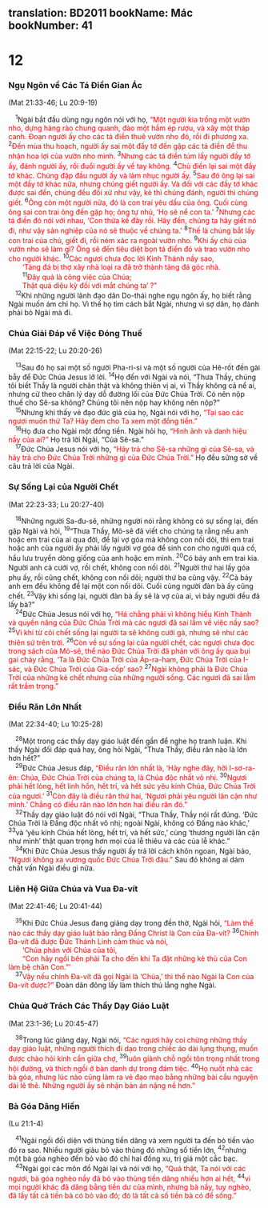 translation: BD2011
bookName: Mác 
bookNumber: 41
-------

<div class="title"><h1>12</h1><h3>Ngụ Ngôn về Các Tá Ðiền Gian Ác</h3><p>(Mat 21:33-46; Lu 20:9-19)</p></div>
<span class="verse mac_12_1"> <sup>1</sup>Ngài bắt đầu dùng ngụ ngôn nói với họ, <font color="red">“Một người kia trồng một vườn nho, dựng hàng rào chung quanh, đào một hầm ép rượu, và xây một tháp canh. Ðoạn người ấy cho các tá điền thuê vườn nho đó, rồi đi phương xa. </font></span>
<span class="verse mac_12_2"><sup>2</sup><font color="red">Ðến mùa thu hoạch, người ấy sai một đầy tớ đến gặp các tá điền để thu nhận hoa lợi của vườn nho mình. </font></span>
<span class="verse mac_12_3"><sup>3</sup><font color="red">Nhưng các tá điền túm lấy người đầy tớ ấy, đánh người ấy, rồi đuổi người ấy về tay không. </font></span>
<span class="verse mac_12_4"><sup>4</sup><font color="red">Chủ điền lại sai một đầy tớ khác. Chúng đập đầu người ấy và làm nhục người ấy. </font></span>
<span class="verse mac_12_5"><sup>5</sup><font color="red">Sau đó ông lại sai một đầy tớ khác nữa, nhưng chúng giết người ấy. Và đối với các đầy tớ khác được sai đến, chúng đều đối xử như vậy, kẻ thì chúng đánh, người thì chúng giết. </font></span>
<span class="verse mac_12_6"><sup>6</sup><font color="red">Ông còn một người nữa, đó là con trai yêu dấu của ông. Cuối cùng ông sai con trai ông đến gặp họ; ông tự nhủ, ‘Họ sẽ nể con ta.’ </font></span>
<span class="verse mac_12_7"><sup>7</sup><font color="red">Nhưng các tá điền đó nói với nhau, ‘Con thừa kế đây rồi. Hãy đến, chúng ta hãy giết nó đi, như vậy sản nghiệp của nó sẽ thuộc về chúng ta.’ </font></span>
<span class="verse mac_12_8"><sup>8</sup><font color="red">Thế là chúng bắt lấy con trai của chủ, giết đi, rồi ném xác ra ngoài vườn nho. </font></span>
<span class="verse mac_12_9"><sup>9</sup><font color="red">Khi ấy chủ của vườn nho sẽ làm gì? Ông sẽ đến tiêu diệt bọn tá điền đó và trao vườn nho cho người khác. </font></span>
<span class="verse mac_12_10"><sup>10</sup><font color="red">Các ngươi chưa đọc lời Kinh Thánh nầy sao,</font><br/>  <font color="red">‘Tảng đá bị thợ xây nhà loại ra đã trở thành tảng đá góc nhà.</font><br/></span>
<span class="verse mac_12_11">  <sup>11</sup><font color="red">Ðây quả là công việc của Chúa;</font><br/>  <font color="red">Thật quá diệu kỳ đối với mắt chúng ta’ ?”</font><br/></span>
<span class="verse mac_12_12"> <sup>12</sup>Khi những người lãnh đạo dân Do-thái nghe ngụ ngôn ấy, họ biết rằng Ngài muốn ám chỉ họ. Vì thế họ tìm cách bắt Ngài, nhưng vì sợ dân, họ đành phải bỏ Ngài mà đi.<br/></span>
<div class="title"><h3>Chúa Giải Ðáp về Việc Ðóng Thuế</h3><p>(Mat 22:15-22; Lu 20:20-26)</p></div>
<span class="verse mac_12_13"> <sup>13</sup>Sau đó họ sai một số người Pha-ri-si và một số người của Hê-rốt đến gài bẫy để Ðức Chúa Jesus lỡ lời. </span>
<span class="verse mac_12_14"><sup>14</sup>Họ đến với Ngài và nói, “Thưa Thầy, chúng tôi biết Thầy là người chân thật và không thiên vị ai, vì Thầy không cả nể ai, nhưng cứ theo chân lý dạy dỗ đường lối của Ðức Chúa Trời. Có nên nộp thuế cho Sê-sa không? Chúng tôi nên nộp hay không nên nộp?”<br/></span>
<span class="verse mac_12_15"> <sup>15</sup>Nhưng khi thấy vẻ đạo đức giả của họ, Ngài nói với họ, <font color="red">“Tại sao các ngươi muốn thử Ta? Hãy đem cho Ta xem một đồng tiền.” </font><br/></span>
<span class="verse mac_12_16"> <sup>16</sup>Họ đưa cho Ngài một đồng tiền. Ngài hỏi họ, <font color="red">“Hình ảnh và danh hiệu nầy của ai?”</font> Họ trả lời Ngài, “Của Sê-sa.”<br/></span>
<span class="verse mac_12_17"> <sup>17</sup>Ðức Chúa Jesus nói với họ, <font color="red">“Hãy trả cho Sê-sa những gì của Sê-sa, và hãy trả cho Ðức Chúa Trời những gì của Ðức Chúa Trời.” </font>Họ đều sững sờ về câu trả lời của Ngài.<br/></span>
<div class="title"><h3>Sự Sống Lại của Người Chết</h3><p>(Mat 22:23-33; Lu 20:27-40)</p></div>
<span class="verse mac_12_18"> <sup>18</sup>Những người Sa-đu-sê, những người nói rằng không có sự sống lại, đến gặp Ngài và hỏi, </span>
<span class="verse mac_12_19"><sup>19</sup>“Thưa Thầy, Mô-sê đã viết cho chúng ta rằng nếu anh hoặc em trai của ai qua đời, để lại vợ góa mà không con nối dõi, thì em trai hoặc anh của người ấy phải lấy người vợ góa để sinh con cho người quá cố, hầu lưu truyền dòng giống của anh hoặc em mình. </span>
<span class="verse mac_12_20"><sup>20</sup>Có bảy anh em trai kia. Người anh cả cưới vợ, rồi chết, không con nối dõi. </span>
<span class="verse mac_12_21"><sup>21</sup>Người thứ hai lấy góa phụ ấy, rồi cũng chết, không con nối dõi; người thứ ba cũng vậy. </span>
<span class="verse mac_12_22"><sup>22</sup>Cả bảy anh em đều không để lại một con nối dõi. Cuối cùng người đàn bà ấy cũng chết. </span>
<span class="verse mac_12_23"><sup>23</sup>Vậy khi sống lại, người đàn bà ấy sẽ là vợ của ai, vì bảy người đều đã lấy bà?”<br/></span>
<span class="verse mac_12_24"> <sup>24</sup>Ðức Chúa Jesus nói với họ, <font color="red">“Há chẳng phải vì không hiểu Kinh Thánh và quyền năng của Ðức Chúa Trời mà các ngươi đã sai lầm về việc nầy sao? </font></span>
<span class="verse mac_12_25"><sup>25</sup><font color="red">Vì khi từ cõi chết sống lại người ta sẽ không cưới gả, nhưng sẽ như các thiên sứ trên trời. </font></span>
<span class="verse mac_12_26"><sup>26</sup><font color="red">Còn về sự sống lại của người chết, các ngươi chưa đọc trong sách của Mô-sê, thể nào Ðức Chúa Trời đã phán với ông ấy qua bụi gai cháy rằng, ‘Ta là Ðức Chúa Trời của Áp-ra-ham, Ðức Chúa Trời của I-sác, và Ðức Chúa Trời của Gia-cốp’ sao? </font></span>
<span class="verse mac_12_27"><sup>27</sup><font color="red">Ngài không phải là Ðức Chúa Trời của những kẻ chết nhưng của những người sống. Các ngươi đã sai lầm rất trầm trọng.”</font><br/></span>
<div class="title"><h3>Ðiều Răn Lớn Nhất</h3><p>(Mat 22:34-40; Lu 10:25-28)</p></div>
<span class="verse mac_12_28"> <sup>28</sup>Một trong các thầy dạy giáo luật đến gần để nghe họ tranh luận. Khi thấy Ngài đối đáp quá hay, ông hỏi Ngài, “Thưa Thầy, điều răn nào là lớn hơn hết?”<br/></span>
<span class="verse mac_12_29"> <sup>29</sup>Ðức Chúa Jesus đáp, <font color="red">“Ðiều răn lớn nhất là, ‘Hãy nghe đây, hỡi I-sơ-ra-ên: Chúa, Ðức Chúa Trời của chúng ta, là Chúa độc nhất vô nhị. </font></span>
<span class="verse mac_12_30"><sup>30</sup><font color="red">Ngươi phải hết lòng, hết linh hồn, hết trí, và hết sức yêu kính Chúa, Ðức Chúa Trời của ngươi.’ </font></span>
<span class="verse mac_12_31"><sup>31</sup><font color="red">Còn đây là điều răn thứ hai, ‘Ngươi phải yêu người lân cận như mình.’ Chẳng có điều răn nào lớn hơn hai điều răn đó.”</font><br/></span>
<span class="verse mac_12_32"> <sup>32</sup>Thầy dạy giáo luật đó nói với Ngài, “Thưa Thầy, Thầy nói rất đúng. ‘Ðức Chúa Trời là Ðấng độc nhất vô nhị; ngoài Ngài, không có Ðấng nào khác,’ </span>
<span class="verse mac_12_33"><sup>33</sup>và ‘yêu kính Chúa hết lòng, hết trí, và hết sức,’ cùng ‘thương người lân cận như mình’ thật quan trọng hơn mọi của lễ thiêu và các của lễ khác.”<br/></span>
<span class="verse mac_12_34"> <sup>34</sup>Khi Ðức Chúa Jesus thấy người ấy trả lời cách khôn ngoan, Ngài bảo, <font color="red">“Ngươi không xa vương quốc Ðức Chúa Trời đâu.” </font>Sau đó không ai dám chất vấn Ngài điều gì nữa.<br/></span>
<div class="title"><h3>Liên Hệ Giữa Chúa và Vua Ða-vít</h3><p>(Mat 22:41-46; Lu 20:41-44)</p></div>
<span class="verse mac_12_35"> <sup>35</sup>Khi Ðức Chúa Jesus đang giảng dạy trong đền thờ, Ngài hỏi, <font color="red">“Làm thể nào các thầy dạy giáo luật bảo rằng Ðấng Christ là Con của Ða-vít? </font></span>
<span class="verse mac_12_36"><sup>36</sup><font color="red">Chính Ða-vít đã được Ðức Thánh Linh cảm thúc và nói,</font><br/>  <font color="red">‘Chúa phán với Chúa của tôi,</font><br/>  <font color="red">“Con hãy ngồi bên phải Ta cho đến khi Ta đặt những kẻ thù của Con làm bệ chân Con.”’</font><br/></span>
<span class="verse mac_12_37"> <sup>37</sup><font color="red">Vậy nếu chính Ða-vít đã gọi Ngài là ‘Chúa,’ thì thể nào Ngài là Con của Ða-vít được?” </font>Ðoàn dân đông lấy làm thích thú lắng nghe Ngài.<br/></span>
<div class="title"><h3>Chúa Quở Trách Các Thầy Dạy Giáo Luật</h3><p>(Mat 23:1-36; Lu 20:45-47)</p></div>
<span class="verse mac_12_38"> <sup>38</sup>Trong lúc giảng dạy, Ngài nói, <font color="red">“Các ngươi hãy coi chừng những thầy dạy giáo luật, những người thích đi dạo trong chiếc áo dài lụng thụng, muốn được chào hỏi kính cẩn giữa chợ, </font></span>
<span class="verse mac_12_39"><sup>39</sup><font color="red">luôn giành chỗ ngồi tôn trọng nhất trong hội đường, và thích ngồi ở bàn danh dự trong đám tiệc. </font></span>
<span class="verse mac_12_40"><sup>40</sup><font color="red">Họ nuốt nhà các bà góa, nhưng lúc nào cũng làm ra vẻ đạo mạo bằng những bài cầu nguyện dài lê thê. Những người ấy sẽ nhận bản án nặng nề hơn.”</font><br/></span>
<div class="title"><h3>Bà Góa Dâng Hiến</h3><p>(Lu 21:1-4)</p></div>
<span class="verse mac_12_41"> <sup>41</sup>Ngài ngồi đối diện với thùng tiền dâng và xem người ta đến bỏ tiền vào đó ra sao. Nhiều người giàu bỏ vào thùng đó những số tiền lớn, </span>
<span class="verse mac_12_42"><sup>42</sup>nhưng một bà góa nghèo đến bỏ vào đó chỉ hai đồng xu, trị giá một cắc bạc. <br/></span>
<span class="verse mac_12_43"> <sup>43</sup>Ngài gọi các môn đồ Ngài lại và nói với họ, <font color="red">“Quả thật, Ta nói với các ngươi, bà góa nghèo nầy đã bỏ vào thùng tiền dâng nhiều hơn ai hết, </font></span>
<span class="verse mac_12_44"><sup>44</sup><font color="red">vì mọi người khác đã dâng bằng tiền dư của mình, nhưng bà nầy, tuy nghèo, đã lấy tất cả tiền bà có bỏ vào đó; đó là tất cả số tiền bà có để sống.”</font><br/></span>
